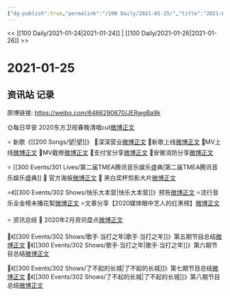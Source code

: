 ```yaml
---
{"dg-publish":true,"permalink":"/100 Daily/2021-01-25/","title":"2021-01-25","created":"2023-04-08T21:47:49.875+08:00","updated":"2023-04-08T21:49:21.199+08:00"}
---
```



<< [[100 Daily/2021-01-24\|2021-01-24]] | [[100 Daily/2021-01-26\|2021-01-26]] >>

# 2021-01-25

## 资讯站 记录

原博链接: https://weibo.com/6466290670/JERwgBa9k

🌞每日早安
2020东方卫视春晚清唱cut[微博正文](https://m.weibo.cn/6466290670/4597169363104137)

⭐ 新歌《[[200 Songs/望\|望]]》
🎵深深营业[微博正文](https://m.weibo.cn/6466290670/4597208102732715)
🎵新歌上线[微博正文](https://m.weibo.cn/6466290670/4597045409616879)
🎵MV上线[微博正文](https://m.weibo.cn/6466290670/4597196428943920)
🎵MV截修[微博正文](https://m.weibo.cn/6466290670/4597220996033996)
🎵支付宝分享[微博正文](https://m.weibo.cn/6466290670/4597234421993293)
🎵安徽消防分享[微博正文](https://m.weibo.cn/6466290670/4597239291582959)

⭐ [[300 Events/301 Lives/第二届TMEA腾讯音乐娱乐盛典\|第二届TMEA腾讯音乐娱乐盛典]]
🎵 官方海报[微博正文](https://m.weibo.cn/6466290670/4597246475633104)
🎵 黑白奖杯剪影大片[微博正文](https://m.weibo.cn/6466290670/4597227102670292)

⭐《[[300 Events/302 Shows/快乐大本营\|快乐大本营]]》预告[微博正文](https://m.weibo.cn/6466290670/4597318374924953)
⭐流行音乐全金榜未播花絮[微博正文](https://m.weibo.cn/6466290670/4597233922083344)
⭐文章分享【2020媒体眼中艺人的红黑榜】[微博正文](https://m.weibo.cn/6466290670/4597194701149442)

⭐ 资讯总结
🎵 2020年2月资讯盘点[微博正文](https://m.weibo.cn/6466290670/4597343724771093)

🎵《[[300 Events/302 Shows/歌手·当打之年\|歌手·当打之年]]》第五期节目总结[微博正文](https://m.weibo.cn/6466290670/4597348972109237)
🎵《[[300 Events/302 Shows/歌手·当打之年\|歌手·当打之年]]》第六期节目总结[微博正文](https://m.weibo.cn/6466290670/4597350373531541)

🎵《[[300 Events/302 Shows/了不起的长城\|了不起的长城]]》第七期节目总结[微博正文](https://m.weibo.cn/6466290670/4597357712525828)
🎵《[[300 Events/302 Shows/了不起的长城\|了不起的长城]]》第八期节目总结[微博正文](https://m.weibo.cn/6466290670/4597374297837105)
